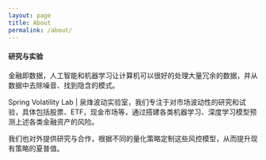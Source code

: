 ```yaml
---
layout: page
title: About
permalink: /about/
---
```




#### 研究与实验


金融即数据，人工智能和机器学习让计算机可以很好的处理大量冗余的数据，并从数据中去除噪音、找到隐含的模式。


Spring Volatility Lab | 泉烽波动实验室，我们专注于对市场波动性的研究和试验，具体包括股票、ETF，现金市场等，通过搭建各类机器学习、深度学习模型预测上述各类金融资产的风险。


我们也对外提供研究与合作，根据不同的量化策略定制这些风控模型，从而提升现有策略的夏普值。